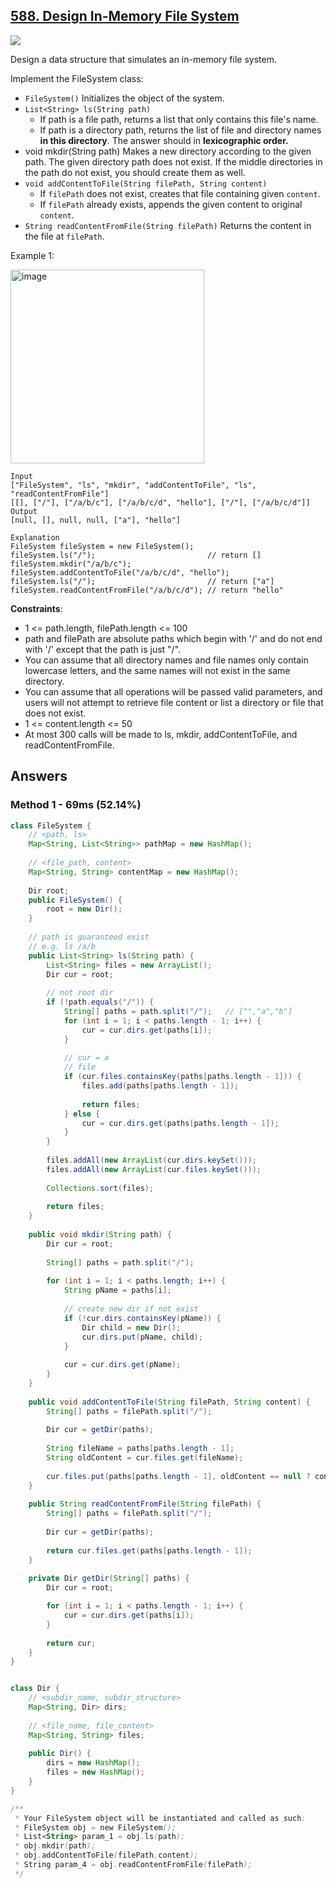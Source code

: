 ## [588. Design In-Memory File System](https://leetcode.com/problems/design-in-memory-file-system/)

![](https://github.com/weltond/DataStructure/blob/master/hard.PNG)

Design a data structure that simulates an in-memory file system.

Implement the FileSystem class:

- `FileSystem()` Initializes the object of the system.
- `List<String> ls(String path)`
  - If path is a file path, returns a list that only contains this file's name.
  - If path is a directory path, returns the list of file and directory names **in this directory**.
The answer should in **lexicographic order.**
- void mkdir(String path) Makes a new directory according to the given path. The given directory path does not exist. If the middle directories in the path do not exist, you should create them as well.
- `void addContentToFile(String filePath, String content)`
  - If `filePath` does not exist, creates that file containing given `content`.
  - If `filePath` already exists, appends the given content to original `content`.
- `String readContentFromFile(String filePath)` Returns the content in the file at `filePath`.
 

Example 1:

<img width="310" alt="image" src="https://user-images.githubusercontent.com/9000286/155653316-5cf7cecd-e73f-48ea-9ffa-6a064f88ac96.png">

```
Input
["FileSystem", "ls", "mkdir", "addContentToFile", "ls", "readContentFromFile"]
[[], ["/"], ["/a/b/c"], ["/a/b/c/d", "hello"], ["/"], ["/a/b/c/d"]]
Output
[null, [], null, null, ["a"], "hello"]

Explanation
FileSystem fileSystem = new FileSystem();
fileSystem.ls("/");                         // return []
fileSystem.mkdir("/a/b/c");
fileSystem.addContentToFile("/a/b/c/d", "hello");
fileSystem.ls("/");                         // return ["a"]
fileSystem.readContentFromFile("/a/b/c/d"); // return "hello"
``` 

**Constraints**:

- 1 <= path.length, filePath.length <= 100
- path and filePath are absolute paths which begin with '/' and do not end with '/' except that the path is just "/".
- You can assume that all directory names and file names only contain lowercase letters, and the same names will not exist in the same directory.
- You can assume that all operations will be passed valid parameters, and users will not attempt to retrieve file content or list a directory or file that does not exist.
- 1 <= content.length <= 50
- At most 300 calls will be made to ls, mkdir, addContentToFile, and readContentFromFile.

## Answers

### Method 1 - 69ms (52.14%)

```java
class FileSystem {
    // <path, ls>
    Map<String, List<String>> pathMap = new HashMap();  
    
    // <file_path, content>
    Map<String, String> contentMap = new HashMap();
    
    Dir root;
    public FileSystem() {
        root = new Dir();
    }
    
    // path is guaranteed exist
    // e.g. ls /a/b
    public List<String> ls(String path) {
        List<String> files = new ArrayList();
        Dir cur = root;
        
        // not root dir
        if (!path.equals("/")) {
            String[] paths = path.split("/");   // ["","a","b"]
            for (int i = 1; i < paths.length - 1; i++) {
                cur = cur.dirs.get(paths[i]);
            }
            
            // cur = a
            // file
            if (cur.files.containsKey(paths[paths.length - 1])) {
                files.add(paths[paths.length - 1]);
                
                return files;
            } else {
                cur = cur.dirs.get(paths[paths.length - 1]);
            }
        }
        
        files.addAll(new ArrayList(cur.dirs.keySet()));
        files.addAll(new ArrayList(cur.files.keySet()));
        
        Collections.sort(files);
        
        return files;
    }
    
    public void mkdir(String path) {
        Dir cur = root;
        
        String[] paths = path.split("/");
        
        for (int i = 1; i < paths.length; i++) {
            String pName = paths[i];
            
            // create new dir if not exist
            if (!cur.dirs.containsKey(pName)) {
                Dir child = new Dir();
                cur.dirs.put(pName, child); 
            }
            
            cur = cur.dirs.get(pName);
        }
    }
    
    public void addContentToFile(String filePath, String content) {
        String[] paths = filePath.split("/");
        
        Dir cur = getDir(paths);
        
        String fileName = paths[paths.length - 1];
        String oldContent = cur.files.get(fileName);
        
        cur.files.put(paths[paths.length - 1], oldContent == null ? content : oldContent + content);
    }
    
    public String readContentFromFile(String filePath) {
        String[] paths = filePath.split("/");
        
        Dir cur = getDir(paths);
        
        return cur.files.get(paths[paths.length - 1]);
    }
    
    private Dir getDir(String[] paths) {
        Dir cur = root;

        for (int i = 1; i < paths.length - 1; i++) {
            cur = cur.dirs.get(paths[i]);
        }
        
        return cur;
    }
}


class Dir {
    // <subdir_name, subdir_structure>
    Map<String, Dir> dirs;
    
    // <file_name, file_content>
    Map<String, String> files;
    
    public Dir() {
        dirs = new HashMap();
        files = new HashMap();
    }
}

/**
 * Your FileSystem object will be instantiated and called as such:
 * FileSystem obj = new FileSystem();
 * List<String> param_1 = obj.ls(path);
 * obj.mkdir(path);
 * obj.addContentToFile(filePath,content);
 * String param_4 = obj.readContentFromFile(filePath);
 */
 ```

